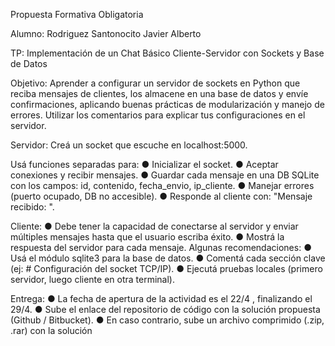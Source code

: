 Propuesta Formativa Obligatoria

Alumno: Rodriguez Santonocito Javier Alberto

TP: Implementación de un Chat Básico Cliente-Servidor con Sockets y Base de Datos

Objetivo:
Aprender a configurar un servidor de sockets en Python que reciba mensajes de clientes,
los almacene en una base de datos y envíe confirmaciones, aplicando buenas prácticas de
modularización y manejo de errores.
Utilizar los comentarios para explicar tus configuraciones en el servidor.

Servidor:
Creá un socket que escuche en localhost:5000.

Usá funciones separadas para:
● Inicializar el socket.
● Aceptar conexiones y recibir mensajes.
● Guardar cada mensaje en una DB SQLite con los campos: id, contenido,
fecha_envio, ip_cliente.
● Manejar errores (puerto ocupado, DB no accesible).
● Responde al cliente con: "Mensaje recibido: <timestamp>".

Cliente:
● Debe tener la capacidad de conectarse al servidor y enviar múltiples mensajes
hasta que el usuario escriba éxito.
● Mostrá la respuesta del servidor para cada mensaje.
Algunas recomendaciones:
● Usá el módulo sqlite3 para la base de datos.
● Comentá cada sección clave (ej: # Configuración del socket TCP/IP).
● Ejecutá pruebas locales (primero servidor, luego cliente en otra terminal).

Entrega:
● La fecha de apertura de la actividad es el 22/4 , finalizando el 29/4.
● Sube el enlace del repositorio de código con la solución propuesta (Github /
Bitbucket).
● En caso contrario, sube un archivo comprimido (.zip, .rar) con la solución
